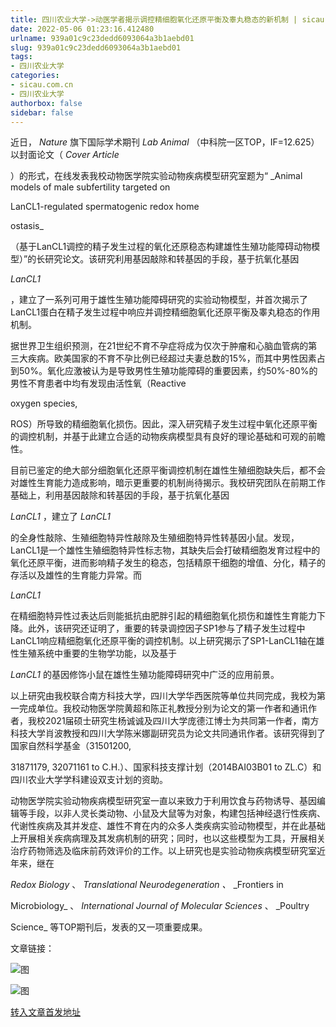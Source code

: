 ```yaml
---
title: 四川农业大学->动医学者揭示调控精细胞氧化还原平衡及睾丸稳态的新机制 | sicau.com.cn
date: 2022-05-06 01:23:16.412480
urlname: 939a01c9c23dedd6093064a3b1aebd01
slug: 939a01c9c23dedd6093064a3b1aebd01
tags: 
- 四川农业大学
categories:
- sicau.com.cn
- 四川农业大学
authorbox: false
sidebar: false
---
```

近日， _Nature_ 旗下国际学术期刊 _Lab Animal_ （中科院一区TOP，IF=12.625）以封面论文（ _Cover Article_

）的形式，在线发表我校动物医学院实验动物疾病模型研究室题为“ _Animal models of male subfertility targeted on

LanCL1-regulated spermatogenic redox home
<!--more-->
ostasis_

（基于LanCL1调控的精子发生过程的氧化还原稳态构建雄性生殖功能障碍动物模型）”的长研究论文。该研究利用基因敲除和转基因的手段，基于抗氧化基因

_LanCL1_

，建立了一系列可用于雄性生殖功能障碍研究的实验动物模型，并首次揭示了LanCL1蛋白在精子发生过程中响应并调控精细胞氧化还原平衡及睾丸稳态的作用机制。

据世界卫生组织预测，在21世纪不育不孕症将成为仅次于肿瘤和心脑血管病的第三大疾病。欧美国家的不育不孕比例已经超过夫妻总数的15%，而其中男性因素占到50%。氧化应激被认为是导致男性生殖功能障碍的重要因素，约50%-80%的男性不育患者中均有发现由活性氧（Reactive

oxygen species,

ROS）所导致的精细胞氧化损伤。因此，深入研究精子发生过程中氧化还原平衡的调控机制，并基于此建立合适的动物疾病模型具有良好的理论基础和可观的前瞻性。

目前已鉴定的绝大部分细胞氧化还原平衡调控机制在雄性生殖细胞缺失后，都不会对雄性生育能力造成影响，暗示更重要的机制尚待揭示。我校研究团队在前期工作基础上，利用基因敲除和转基因的手段，基于抗氧化基因

_LanCL1_ ，建立了 _LanCL1_

的全身性敲除、生殖细胞特异性敲除及生殖细胞特异性转基因小鼠。发现，LanCL1是一个雄性生殖细胞特异性标志物，其缺失后会打破精细胞发育过程中的氧化还原平衡，进而影响精子发生的稳态，包括精原干细胞的增值、分化，精子的存活以及雄性的生育能力异常。而

_LanCL1_

在精细胞特异性过表达后则能抵抗由肥胖引起的精细胞氧化损伤和雄性生育能力下降。此外，该研究还证明了，重要的转录调控因子SP1参与了精子发生过程中LanCL1响应精细胞氧化还原平衡的调控机制。以上研究揭示了SP1-LanCL1轴在雄性生殖系统中重要的生物学功能，以及基于

_LanCL1_ 的基因修饰小鼠在雄性生殖功能障碍研究中广泛的应用前景。

以上研究由我校联合南方科技大学，四川大学华西医院等单位共同完成，我校为第一完成单位。我校动物医学院黄超和陈正礼教授分别为论文的第一作者和通讯作者，我校2021届硕士研究生杨诚诚及四川大学庞德江博士为共同第一作者，南方科技大学肖波教授和四川大学陈米娜副研究员为论文共同通讯作者。该研究得到了国家自然科学基金（31501200,

31871179, 32071161 to C.H.）、国家科技支撑计划（2014BAI03B01 to ZL.C）和四川农业大学学科建设双支计划的资助。

动物医学院实验动物疾病模型研究室一直以来致力于利用饮食与药物诱导、基因编辑等手段，以非人灵长类动物、小鼠及大鼠等为对象，构建包括神经退行性疾病、代谢性疾病及其并发症、雄性不育在内的众多人类疾病实验动物模型，并在此基础上开展相关疾病病理及其发病机制的研究；同时，也以这些模型为工具，开展相关治疗药物筛选及临床前药效评价的工作。以上研究也是实验动物疾病模型研究室近年来，继在

_Redox Biology_ 、 _Translational Neurodegeneration_ _、_ _Frontiers in

Microbiology_ 、 _International Journal of Molecular Sciences_ 、 _Poultry

Science_ 等TOP期刊后，发表的又一项重要成果。

文章链接：

![图](https://news.sicau.edu.cn/__local/3/C9/E3/F975B2C8395CC6C750DDEC5176F_7E9F862B_17877.jpg)

![图](https://news.sicau.edu.cn/__local/6/21/51/A1C517FD9EC71E5375F35D2FE1A_463B8BF3_DE67.jpg)

[转入文章首发地址](https://news.sicau.edu.cn/info/1078/67623.htm)